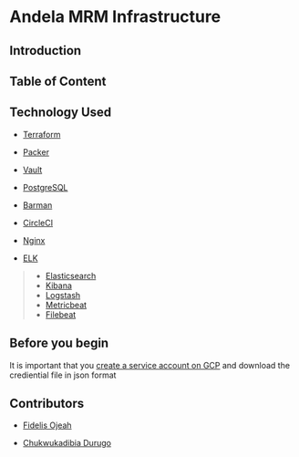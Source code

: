 # Andela MRM Infrastructure

## Introduction

## Table of Content

## Technology Used

- [Terraform](https://www.terraform.io/)

- [Packer](https://www.packer.io/)

- [Vault](https://www.vaultproject.io/)

- [PostgreSQL](https://www.postgresql.org/)

- [Barman](http://www.pgbarman.org/)

- [CircleCI](https://circleci.com/)

- [Nginx](https://www.nginx.com/)

- [ELK](https://www.elastic.co/)
>- [Elasticsearch](https://www.elastic.co/products/elasticsearch)
>- [Kibana](https://www.elastic.co/products/kibana)
>- [Logstash](https://www.elastic.co/products/logstash)
>- [Metricbeat](https://www.elastic.co/products/beats/metricbeat)
>- [Filebeat](https://www.elastic.co/products/beats/filebeat)

## Before you begin

It is important that you [create a service account on GCP](docs/service-account-creation) and download the crediential file in json format

## Contributors

- [Fidelis Ojeah](https://github.com/fidelisojeah)

- [Chukwukadibia Durugo](https://github.com/daddychukz)

